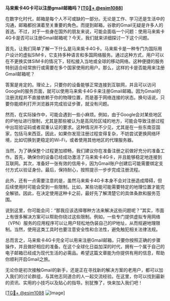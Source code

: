 **马来紫卡4G卡可以注册gmail邮箱吗？[[TG💪+ @esim1088](https://t.me/s/esim1088)]**

在数字化时代，邮箱是每个人不可或缺的一部分。无论是工作、学习还是生活中的沟通，邮箱都扮演着至关重要的角色。而提到邮箱，谷歌的Gmail无疑是许多人的首选。不过，对于一些身在国外的朋友来说，可能会面临一个问题：使用马来紫卡4G卡是否可以注册Gmail邮箱呢？今天，我们就来详细探讨一下这个问题。

首先，让我们简单了解一下什么是马来紫卡4G卡。马来紫卡是一种专门为国际用户设计的虚拟SIM卡，它支持多种语言和多国网络服务。通过这种方式，用户可以在不更换实体SIM卡的情况下，轻松接入当地或全球的移动网络。这种便捷的服务特别适合经常旅行或需要在多个国家使用的用户。那么，这样的卡是否能用来注册Gmail邮箱呢？

答案是肯定的。理论上，只要你的设备能够正常连接到互联网，并且可以访问Google的服务页面，就可以使用马来紫卡4G卡来注册Gmail邮箱。因为Gmail的注册流程并不直接依赖于你的物理位置，而是基于网络连接的状态。换句话说，只要你能顺利打开浏览器并完成验证步骤，就没有问题。

然而，在实际操作中，可能会遇到一些小麻烦。例如，由于Google会对某些地区的IP地址进行限制，尤其是那些被认为是高风险区域的地方，可能会导致注册过程中出现验证码或者双重认证的要求。这种情况并不少见，尤其是在一些东南亚国家，包括马来西亚。因此，如果你发现注册过程变得复杂，不妨尝试更换网络环境，比如切换到更稳定的Wi-Fi，或者使用其他地区的代理服务器。

当然，为了确保整个过程更加顺畅，我们建议你在准备注册之前做好充分的准备工作。首先，确保你的设备已经成功激活了马来紫卡4G卡，并且能够稳定地连接到互联网。其次，准备好一张有效的信用卡，因为Gmail账户创建后可能需要绑定支付方式以验证身份。最后，保持耐心，按照提示一步步完成注册流程。

此外，还有一点需要注意的是，虽然马来紫卡4G卡本身不会对注册造成障碍，但后续使用时可能会受到一些限制。比如，某些功能可能需要特定的地理位置才能完全解锁。因此，在决定使用这种卡之前，最好先了解清楚它的具体条款和服务范围。

说到这里，你可能会问：“那我应该选择哪种方法来解决这些问题呢？”其实，市面上有很多解决方案可以帮助你绕过这些限制。例如，一些专门提供虚拟专用网络（VPN）服务的应用程序可以让用户轻松地伪装自己的IP地址，从而规避地理限制。当然，使用这类工具时也要注意安全性和合法性，避免触犯相关法律法规。

总而言之，马来紫卡4G卡完全可以用来注册Gmail邮箱，只要你按照正确的步骤操作，并且做好相应的准备。在这个全球化日益加深的时代，拥有一个属于自己的电子邮箱已经成为现代生活的必需品。希望这篇文章能为你提供有用的信息，帮助你顺利开启Gmail之旅。

无论你是初次接触Gmail的新手，还是正在寻找新的解决方案的老用户，都可以加入我们的讨论群组，与其他志同道合的人一起交流经验。在这里，你可以找到最新的资讯、实用的小技巧以及贴心的指导。别犹豫了，快来加入我们吧！

[[TG💪+ @esim1088](https://t.me/s/esim1088) ![Image](https://i.postimg.cc/4NQfJmqS/Snipaste-2025-05-13-00-14-12.png)]